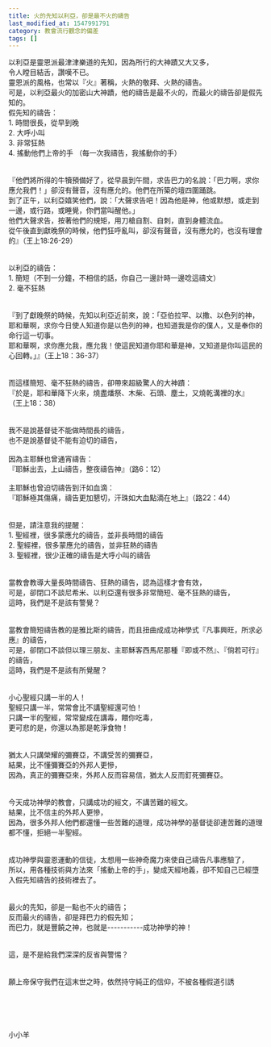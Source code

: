 ```yaml
---
title: 火的先知以利亞，卻是最不火的禱告
last_modified_at: 1547991791
category: 教會流行觀念的偏差
tags: []
---
```


<p>以利亞是靈恩派最津津樂道的先知，因為所行的大神蹟又大又多，<br/>令人瞠目結舌，讚嘆不已。<br/>靈恩派的風格，也常以『火』著稱，火熱的敬拜、火熱的禱告。<br/>可是，以利亞最火的加密山大神蹟，他的禱告是最不火的，而最火的禱告卻是假先知的。<br/><!--more-->假先知的禱告：<br/>1.	時間很長，從早到晚<br/>2.	大呼小叫<br/>3.	非常狂熱<br/>4.	搖動他們上帝的手 （每一次我禱告，我搖動你的手）<br/><br/><br/>『他們將所得的牛犢預備好了，從早晨到午間，求告巴力的名說：「巴力啊，求你應允我們！」卻沒有聲音，沒有應允的。他們在所築的壇四圍踊跳。<br/>到了正午，以利亞嬉笑他們，說：「大聲求告吧！因為他是神，他或默想，或走到一邊，或行路，或睡覺，你們當叫醒他。」<br/>他們大聲求告，按著他們的規矩，用刀槍自割、自刺，直到身體流血。<br/>從午後直到獻晚祭的時候，他們狂呼亂叫，卻沒有聲音，沒有應允的，也沒有理會的』（王上18:26-29）<br/><br/><br/>以利亞的禱告：<br/>1.	簡短（不到一分鐘，不相信的話，你自己一邊計時一邊唸這禱文）<br/>2.	毫不狂熱<br/><br/><br/>『到了獻晚祭的時候，先知以利亞近前來，說：「亞伯拉罕、以撒、以色列的神，耶和華啊，求你今日使人知道你是以色列的神，也知道我是你的僕人，又是奉你的命行這一切事。<br/>耶和華啊，求你應允我，應允我！使這民知道你耶和華是神，又知道是你叫這民的心回轉。」』（王上18：36-37）<br/><br/><br/>而這樣簡短、毫不狂熱的禱告，卻帶來超級驚人的大神蹟：<br/>『於是，耶和華降下火來，燒盡燔祭、木柴、石頭、塵土，又燒乾溝裡的水』<br/>（王上18：38）<br/><br/><br/>我不是說基督徒不能做時間長的禱告，<br/>也不是說基督徒不能有迫切的禱告，<br/><br/>因為主耶穌也曾通宵禱告：<br/>『耶穌出去，上山禱告，整夜禱告神』（路6：12）<br/><br/>主耶穌也曾迫切禱告到汗如血滴：<br/>『耶穌極其傷痛，禱告更加懇切，汗珠如大血點滴在地上』（路22：44）<br/><br/><br/>但是，請注意我的提醒：<br/>1.	聖經裡，很多蒙應允的禱告，並非長時間的禱告<br/>2.	聖經裡，很多蒙應允的禱告，並非狂熱的禱告<br/>3.	聖經裡，很少正確的禱告是大呼小叫的禱告<br/><br/><br/>當教會教導大量長時間禱告、狂熱的禱告，認為這樣才會有效，<br/>可是，卻閉口不談尼希米、以利亞還有很多非常簡短、毫不狂熱的禱告，<br/>這時，我們是不是該有警覺？<br/><br/><br/>當教會簡短禱告教的是雅比斯的禱告，而且扭曲成成功神學式『凡事興旺，所求必應』的禱告，<br/>可是，卻閉口不談但以理三朋友、主耶穌客西馬尼那種『即或不然』、『倘若可行』的禱告，<br/>這時，我們是不是該有所覺醒？<br/><br/><br/>小心聖經只講一半的人！<br/>聖經只講一半，常常會比不講聖經還可怕！<br/>只講一半的聖經，常常變成在講毒，餵你吃毒，<br/>更可悲的是，你還以為那是乾淨食物！<br/><br/><br/>猶太人只講榮耀的彌賽亞，不講受苦的彌賽亞，<br/>結果，比不懂彌賽亞的外邦人更慘，<br/>因為，真正的彌賽亞來，外邦人反而容易信，猶太人反而釘死彌賽亞。<br/><br/><br/>今天成功神學的教會，只講成功的經文，不講苦難的經文。<br/>結果，比不信主的外邦人更慘，<br/>因為，很多外邦人他們都還懂一些苦難的道理，成功神學的基督徒卻連苦難的道理都不懂，拒絕一半聖經。<br/><br/><br/>成功神學與靈恩運動的信徒，太想用一些神奇魔力來使自己禱告凡事應驗了，<br/>所以，用各種技術與方法來「搖動上帝的手」，變成天經地義，卻不知自己已經墮入假先知禱告的技術裡去了。<br/><br/><br/>最火的先知，卻是一點也不火的禱告；<br/>反而最火的禱告，卻是拜巴力的假先知；<br/>而巴力，就是豐饒之神，也就是-----------成功神學的神！<br/><br/><br/>這，是不是給我們深深的反省與警惕？<br/><br/><br/>願上帝保守我們在這末世之時，依然持守純正的信仰，不被各種假道引誘<br/><br/><br/><br/><br/><br/>小小羊<br/><br/><br/><br/><br/><br/><br/><br/><br/>
</p>